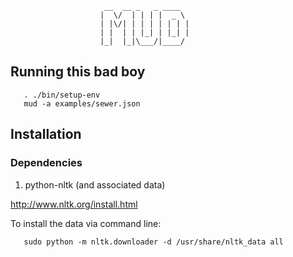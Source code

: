 ```
                     __  __ _   _ ____
                    |  \/  | | | |  _ \
                    | |\/| | | | | | | |
                    | |  | | |_| | |_| |
                    |_|  |_|\___/|____/
```

## Running this bad boy

```
   . ./bin/setup-env
   mud -a examples/sewer.json
```

## Installation

### Dependencies

1. python-nltk (and associated data)

http://www.nltk.org/install.html

To install the data via command line:

```
   sudo python -m nltk.downloader -d /usr/share/nltk_data all
```